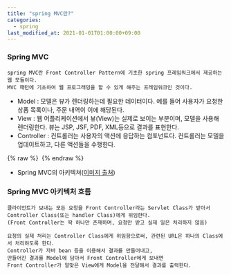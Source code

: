 ```yaml
---
title: "spring MVC란?"
categories: 
  - spring
last_modified_at: 2021-01-01T01:00:00+09:00
---
```

### Spring MVC
    spring MVC란 Front Controller Pattern에 기초한 spring 프레임워크에서 제공하는 웹 모듈이다.
    MVC 패턴에 기초하여 웹 프로그래밍을 할 수 있게 해주는 프레임워크인 것이다. 
    
- Model : 모델은 뷰가 렌더링하는데 필요한 데이터이다. 예를 들어 사용자가 요청한 상품 목록이나, 주문 내역이 이에 해당된다.
- View : 웹 어플리케이션에서 뷰(View)는 실제로 보이는 부분이며, 모델을 사용해 렌더링한다. 뷰는 JSP, JSF, PDF, XML등으로 결과를 표현한다.
- Controller : 컨트롤러는 사용자의 액션에 응답하는 컴포넌트다. 컨트롤러는 모델을 업데이트하고, 다른 액션들을 수행한다.

{% raw %} <img src="https://chohongjae.github.io/assets/img/20210101spring/spring-mvc-model2.png" alt=""> {% endraw %}
- Spring MVC의 아키텍쳐([이미지 출처](https://www.edwith.org/boostcourse-web/lecture/16762))

### Spring MVC 아키텍처 흐름
    클라이언트가 보내는 모든 요청을 Front Controller라는 Servlet Class가 받아서
    Controller Class(또는 handler Class)에게 위임한다. 
    (Front Controller는 딱 하나만 존재하며, 요청만 받고 실제 일은 처리하지 않음)
    
    요청의 실제 처리는 Controller Class에게 위임함으로써, 관련된 URL은 하나의 Class에서 처리하도록 한다.
    Controller가 자바 bean 등을 이용해서 결과를 만들어내고,
    만들어진 결과를 Model에 담아서 Front Controller에게 보내면
    Front Controller가 알맞은 View에게 Model을 전달해서 결과를 출력한다.
